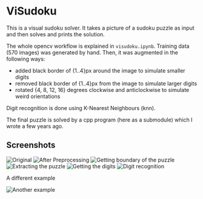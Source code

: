# ViSudoku

This is a visual sudoku solver. It takes a picture of a sudoku puzzle as input and then solves and prints the solution.

The whole opencv workflow is explained in `visudoku.ipynb`.
Training data (570 images) was generated by hand. Then, it was augmented in the following ways:
 - added black border of {1..4}px around the image to simulate smaller digits
 - removed black border of {1..4}px from the image to simulate larger digits
 - rotated {4, 8, 12, 16} degrees clockwise and anticlockwise to simulate weird orientations

Digit recognition is done using K-Nearest Neighbours (knn).

The final puzzle is solved by a cpp program (here as a submodule) which I wrote a few years ago.

## Screenshots
![Original](./screens/Original.png)
![After Preprocessing](./screens/Preprocessed.png)
![Getting boundary of the puzzle](./screens/GettingTheBoundary.png)
![Extracting the puzzle](./screens/ExtractingThePuzzle.png)
![Getting the digits](./screens/GettingTheDigits.png)
![Digit recognition](./screens/DigitRecognition.png)

A different example

![Another example](./screens/Final.png)
